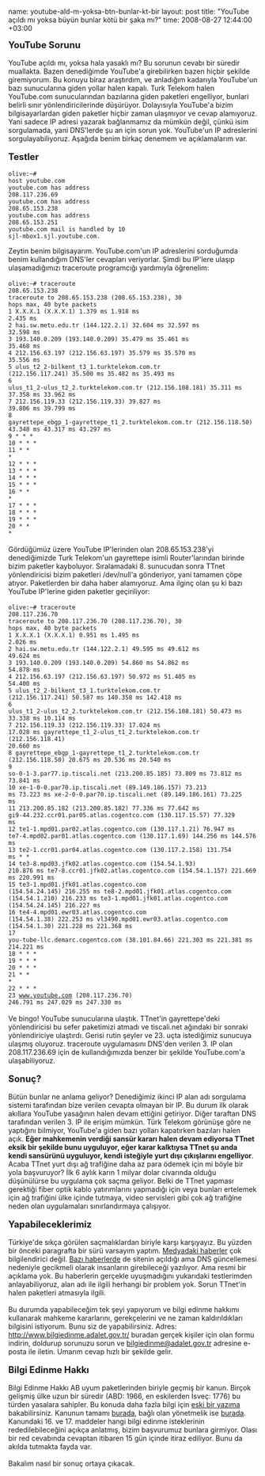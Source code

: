 name: youtube-ald-m-yoksa-btn-bunlar-kt-bir
layout: post
title: "YouTube açıldı mı yoksa büyün bunlar kötü bir şaka mı?"
time: 2008-08-27 12:44:00 +03:00

<span style="font-weight: bold;font-size:130%;" >YouTube Sorunu</span><br /><br />YouTube açıldı mı, yoksa hala yasaklı mı? Bu sorunun cevabı bir süredir muallakta. Bazen denediğimde YouTube'a girebilirken bazen hiçbir şekilde giremiyorum. Bu konuyu biraz araştırdım, ve anladığım kadarıyla YouTube'un bazı sunucularına giden yollar halen kapalı. Turk Telekom halen YouTube.com sunucularından bazılarına giden paketleri engelliyor, bunlari belirli sınır yönlendiricilerinde düşürüyor. Dolayısıyla YouTube'a bizim bilgisayarlardan giden paketler hiçbir zaman ulaşmıyor ve cevap alamıyoruz. Yani sadece IP adresi yazarak bağlanmamız da mümkün değil, çünkü isim sorgulamada, yani DNS'lerde şu an için sorun yok. YouTube'un IP adreslerini sorgulayabiliyoruz. Aşağıda benim birkaç denemem ve açıklamalarım var.<br /><br /><span style="font-weight: bold;font-size:130%;" >Testler</span><br /><br /><code>olive:~# host youtube.com<br />youtube.com has address 208.117.236.69<br />youtube.com has address 208.65.153.238<br />youtube.com has address 208.65.153.251<br />youtube.com mail is handled by 10 sjl-mbox1.sjl.youtube.com.<br /><br /></code>Zeytin benim bilgisayarım. YouTube.com'un IP adreslerini sorduğumda benim kullandığım DNS'ler cevapları veriyorlar. Şimdi bu IP'lere ulaşıp ulaşamadığımızı traceroute programcığı yardımıyla öğrenelim:<br /><br /><code>olive:~# traceroute 208.65.153.238<br />traceroute to 208.65.153.238 (208.65.153.238), 30 hops max, 40 byte packets<br />1  X.X.X.1 (X.X.X.1)  1.379 ms  1.918 ms  2.435 ms<br />2  hai.sw.metu.edu.tr (144.122.2.1)  32.604 ms  32.597 ms  32.598 ms<br />3  193.140.0.209 (193.140.0.209)  35.479 ms  35.461 ms  35.468 ms<br />4  212.156.63.197 (212.156.63.197)  35.579 ms  35.570 ms  35.556 ms<br />5  ulus_t2_2-bilkent_t3_1.turktelekom.com.tr (212.156.117.241)  35.500 ms  35.482 ms  35.493 ms<br />6  ulus_t1_2-ulus_t2_2.turktelekom.com.tr (212.156.108.181)  35.311 ms  37.358 ms  33.962 ms<br />7  212.156.119.33 (212.156.119.33)  39.827 ms  39.806 ms  39.799 ms<br />8  gayrettepe_ebgp_1-gayrettepe_t1_2.turktelekom.com.tr (212.156.118.50)  43.348 ms  43.317 ms  43.297 ms<br />9  * * *<br />10  * * *<br />11  * * *<br />12  * * *<br />13  * * *<br />14  * * *<br />15  * * *<br />16  * * *<br />17  * * *<br />18  * * *<br />19  * * *<br />20  * * *<br /></code><br />Gördüğümüz üzere YouTube IP'lerinden olan 208.65.153.238'yi denediğimizde Turk Telekom'un gayrettepe isimli Router'larından birinde bizim paketler kayboluyor. Sıralamadaki 8. sunucudan sonra TTnet yönlendiricisi bizim paketleri /dev/null'a gönderiyor, yani tamamen çöpe atıyor. Paketlerden bir daha haber alamıyoruz. Ama ilginç olan şu ki bazı YouTube IP'lerine giden paketler geçiriliyor:<br /><br /><code>olive:~# traceroute  208.117.236.70<br />traceroute to 208.117.236.70 (208.117.236.70), 30 hops max, 40 byte packets<br />1  X.X.X.1 (X.X.X.1)   0.951 ms  1.495 ms  2.026 ms<br />2  hai.sw.metu.edu.tr (144.122.2.1)  49.595 ms  49.612 ms  49.624 ms<br />3  193.140.0.209 (193.140.0.209)  54.860 ms  54.862 ms  54.878 ms<br />4  212.156.63.197 (212.156.63.197)  50.972 ms  51.405 ms  54.400 ms<br />5  ulus_t2_2-bilkent_t3_1.turktelekom.com.tr (212.156.117.241)  50.587 ms  140.358 ms  142.418 ms<br />6  ulus_t1_2-ulus_t2_2.turktelekom.com.tr (212.156.108.181)  50.473 ms  33.338 ms  10.114 ms<br />7  212.156.119.33 (212.156.119.33)  17.024 ms  17.028 ms gayrettepe_t1_2-ulus_t1_2.turktelekom.com.tr (212.156.118.41)  20.660 ms<br />8  gayrettepe_ebgp_1-gayrettepe_t1_2.turktelekom.com.tr (212.156.118.50)  20.675 ms  20.536 ms  20.540 ms<br />9  so-0-1-3.par77.ip.tiscali.net (213.200.85.185)  73.809 ms  73.812 ms  73.841 ms<br />10  xe-1-0-0.par70.ip.tiscali.net (89.149.186.157)  73.213 ms  73.223 ms xe-2-0-0.par70.ip.tiscali.net (89.149.186.161)  73.225 ms<br />11  213.200.85.182 (213.200.85.182)  77.336 ms  77.642 ms gi9-44.232.ccr01.par05.atlas.cogentco.com (130.117.15.57)  77.329 ms<br />12  te1-1.mpd01.par02.atlas.cogentco.com (130.117.1.21)  76.947 ms te7-4.mpd02.par01.atlas.cogentco.com (130.117.1.69)  144.256 ms  144.576 ms<br />13  te2-1.ccr01.par04.atlas.cogentco.com (130.117.2.158)  131.754 ms * *<br />14  te3-8.mpd03.jfk02.atlas.cogentco.com (154.54.1.93)  210.876 ms te7-8.ccr01.jfk02.atlas.cogentco.com (154.54.1.157)  221.669 ms  220.991 ms<br />15  te3-1.mpd01.jfk01.atlas.cogentco.com (154.54.24.145)  216.255 ms te8-2.mpd01.jfk01.atlas.cogentco.com (154.54.1.210)  216.233 ms te3-1.mpd01.jfk01.atlas.cogentco.com (154.54.24.145)  216.227 ms<br />16  te4-4.mpd01.ewr03.atlas.cogentco.com (154.54.1.38)  222.253 ms vl3490.mpd01.ewr03.atlas.cogentco.com (154.54.1.30)  221.228 ms  221.368 ms<br />17  you-tube-llc.demarc.cogentco.com (38.101.84.66)  221.303 ms  221.381 ms  214.221 ms<br />18  * * *<br />19  * * *<br />20  * * *<br />21  * * *<br />22  * * *<br />23  www.youtube.com (208.117.236.70)  246.791 ms  247.029 ms  247.330 ms<br /></code><br />Ve bingo! YouTube sunucularına ulaştık. TTnet'in gayrettepe'deki yönlendiricisi bu sefer paketimizi atmadı ve tiscali.net ağındaki bir sonraki yönlendiriciye ulaştırdı. Gerisi rutin şeyler ve 23. uçta istediğimiz sunucuya ulaşmış oluyoruz. traceroute uygulamasını DNS'den verilen 3. IP olan 208.117.236.69 için de kullandığımızda benzer bir şekilde YouTube.com'a ulaşabiliyoruz.<br /><br /><span style="font-weight: bold;font-size:130%;" >Sonuç?</span><br /><br />Bütün bunlar ne anlama geliyor? Denediğimiz ikinci IP alan adı sorgulama sistemi tarafından bize verilen cevapta olmayan bir IP. Bu durum ilk olarak akıllara YouTube yasağının halen devam ettiğini getiriyor. Diğer taraftan DNS tarafından verilen 3. IP ile erişim mümkün. Türk Telekom görünüşe göre ne yaptığını bilmiyor, YouTube'a giden bazı yolları kapatırken bazıları halen açık. <span style="font-weight: bold;">Eğer mahkemenin verdiği sansür kararı halen devam ediyorsa TTnet eksik bir şekilde bunu uyguluyor, eğer karar kalktıysa TTnet şu anda kendi sansürünü uyguluyor, kendi isteğiyle yurt dışı çıkışlarını engelliyor</span>. Acaba TTnet yurt dışı ağ trafiğine daha az para ödemek için mi böyle bir yola başvuruyor? İlk 6 aylık karın 1 milyar dolar civarında olduğu düşünülürse bu uygulama çok saçma geliyor. Belki de TTnet yapması gerektiği fiber optik kablo yatırımlarını yapmadığı için veya bunları ertelemek için ağ trafiğini ülke içinde tutmaya, video servisleri gibi çok ağ trafiğine neden olan uygulamaları sınırlandırmaya çalışıyor.<br /><br /><span style="font-size:130%;"><span style="font-weight: bold;">Yapabileceklerimiz</span></span><br /><br />Türkiye'de sıkça görülen saçmalıklardan biriyle karşı karşıyayız. Bu yüzden bir önceki paragrafta bir sürü varsayım yaptım. <a href="http://ntvmsnbc.com/news/457345.asp">Medyadaki haberler</a> çok bilgilendirici değil. <a href="http://www.chip.com.tr/konu/YouTube-acildi-mi_8366.html">Bazı haberlerde</a> de sitenin açıldığı ama DNS güncellemesi nedeniyle gecikmeli olarak insanların girebileceği yazılıyor. Ama resmi bir açıklama yok. Bu haberlerin gerçekle uyuşmadığını yukarıdaki testlerimden anlayabiliyoruz, alan adı ile ilgili herhangi bir problem yok. Sorun TTnet'in halen paketleri atmasıyla ilgili.<br /><br />Bu durumda yapabileceğim tek şeyi yapıyorum ve bilgi edinme hakkımı kullanarak mahkeme kararlarını, gerekçelerini ve ne zaman kaldırıldıkları bilgisini istiyorum. Bunu siz de yapabilirsiniz. Adres: <a href="http://www.bilgiedinme.adalet.gov.tr/">http://www.bilgiedinme.adalet.gov.tr/</a> buradan gerçek kişiler için olan formu indirin, doldurup sorunuzu sorun ve bilgiedinme@adalet.gov.tr adresine e-posta ile iletin. Umarım cevap hızlı bir şekilde gelir.<br /><br /><span style="font-size:130%;"><span style="font-weight: bold;">Bilgi Edinme Hakkı</span></span><br /><br />Bilgi Edinme Hakkı AB uyum paketlerinden biriyle geçmiş bir kanun. Birçok gelişmiş ülke uzun bir süredir (ABD: 1966, en eskilerden İsveç: 1776) bu türden yasalara sahipler. Bu konuda daha fazla bilgi için <a href="http://blog.tayfunsen.com/2007/07/bilgi-edinme-hakk.html">eski bir yazıma</a> bakabilirsiniz. Kanunun tamamı <a href="http://www.bilgiedinme.adalet.gov.tr/4982.htm">burada</a>, bağlı olan yönetmelik ise <a href="http://www.bilgiedinme.adalet.gov.tr/yonet.htm">burada</a>. Kanundaki 16. ve 17. maddeler hangi bilgi edinme isteklerinin rededilebileceğini açıkça anlatmış, bizim başvurumuz bunlara girmiyor. Olası bir red cevabında cevaptan itibaren 15 gün içinde itiraz ediliyor. Bunu da akılda tutmakta fayda var.<br /><br />Bakalım nasıl bir sonuç ortaya çıkacak.
